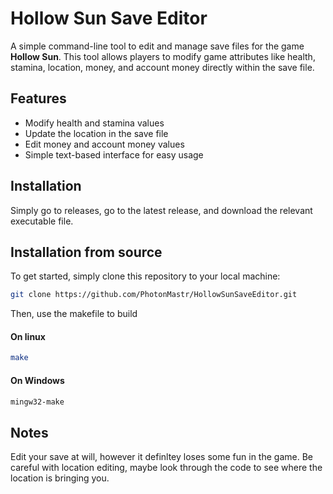 # Hollow Sun Save Editor

A simple command-line tool to edit and manage save files for the game **Hollow Sun**. This tool allows players to modify game attributes like health, stamina, location, money, and account money directly within the save file.

## Features

- Modify health and stamina values
- Update the location in the save file
- Edit money and account money values
- Simple text-based interface for easy usage

## Installation
Simply go to releases, go to the latest release, and download the relevant executable file.
## Installation from source

To get started, simply clone this repository to your local machine:

```bash
git clone https://github.com/PhotonMastr/HollowSunSaveEditor.git
```

Then, use the makefile to build
#### On linux 

```bash
make
```
#### On Windows
```bash
mingw32-make
```

## Notes
Edit your save at will, however it definltey loses some fun in the game.
Be careful with location editing, maybe look through the code to see where the location is bringing you.
